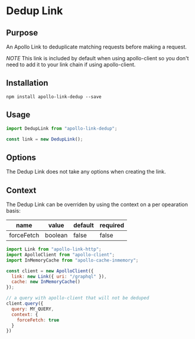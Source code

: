 # Dedup Link

## Purpose
An Apollo Link to deduplicate matching requests before making a request.

*NOTE* This link is included by default when using apollo-client so you don't need to add it to your link chain if using apollo-client.

## Installation

`npm install apollo-link-dedup --save`

## Usage
```js
import DedupLink from "apollo-link-dedup";

const link = new DedupLink();
```

## Options
The Dedup Link does not take any options when creating the link.

## Context
The Dedup Link can be overriden by using the context on a per opearation basis:

|name|value|default|required|
|---|---|---|---|
|forceFetch|boolean|false|false|

```js
import Link from "apollo-link-http";
import ApolloClient from "apollo-client";
import InMemoryCache from "apollo-cache-inmemory";

const client = new ApolloClient({
  link: new Link({ uri: "/graphql" }),
  cache: new InMemoryCache()
});

// a query with apollo-client that will not be deduped
client.query({
  query: MY_QUERY,
  context: {
    forceFetch: true
  }
})
```


